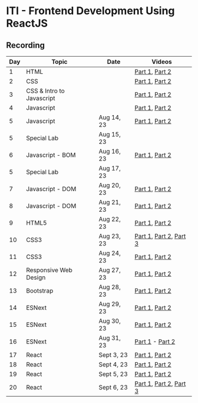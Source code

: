 # ITI - Frontend Development Using ReactJS

## Recording

| Day | Topic                     | Date       | Videos                                                                                                                 |
| --- | ------------------------- | ---------- | ---------------------------------------------------------------------------------------------------------------------- |
| 1   | HTML                      |            | [Part 1](), [Part 2]()                                                                                                 |
| 2   | CSS                       |            | [Part 1](), [Part 2]()                                                                                                 |
| 3   | CSS & Intro to Javascript |            | [Part 1](), [Part 2]()                                                                                                 |
| 4   | Javascript                |            | [Part 1](), [Part 2]()                                                                                                 |
| 5   | Javascript                | Aug 14, 23 | [Part 1](https://tinyurl.com/yxz6vuxn), [Part 2](https://tinyurl.com/2ek3n2uf)                                         |
| 5   | Special Lab               | Aug 15, 23 |                                                                                                                        |
| 6   | Javascript - BOM          | Aug 16, 23 | [Part 1](https://tinyurl.com/mt77mf4x), [Part 2](https://tinyurl.com/57vwr7j2)                                         |
| 5   | Special Lab               | Aug 17, 23 |                                                                                                                        |
| 7   | Javascript - DOM          | Aug 20, 23 | [Part 1](https://tinyurl.com/5xcdenwa), [Part 2](https://tinyurl.com/23c2t8vm)                                         |
| 8   | Javascript - DOM          | Aug 21, 23 | [Part 1](https://tinyurl.com/yz4rcrjx), [Part 2](https://tinyurl.com/3kedp7a8)                                         |
| 9   | HTML5                     | Aug 22, 23 | [Part 1](https://tinyurl.com/y5j2u2vr), [Part 2](https://tinyurl.com/y9mmc754)                                         |
| 10  | CSS3                      | Aug 23, 23 | [Part 1](https://tinyurl.com/yux9xpjx), [Part 2](https://tinyurl.com/knrux3tx), [Part 3](https://tinyurl.com/27ja5xep) |
| 11  | CSS3                      | Aug 24, 23 | [Part 1](https://tinyurl.com/t2zp6ppv), [Part 2](https://tinyurl.com/49scr8fj)                                         |
| 12  | Responsive Web Design     | Aug 27, 23 | [Part 1](https://tinyurl.com/23wnacbj), [Part 2](https://tinyurl.com/4dunfmrc)                                         |
| 13  | Bootstrap                 | Aug 28, 23 | [Part 1](https://tinyurl.com/mpc3he3c), [Part 2](https://tinyurl.com/2fvdtku6)                                         |
| 14  | ESNext                    | Aug 29, 23 | [Part 1](https://tinyurl.com/2fm5fr5w), [Part 2](https://tinyurl.com/bdemspjh)                                         |
| 15  | ESNext                    | Aug 30, 23 | [Part 1](https://tinyurl.com/2atetb9y), [Part 2](https://tinyurl.com/rakbpaez)                                         |
| 16  | ESNext                    | Aug 31, 23 | [Part 1](https://rb.gy/aqlv6) - [Part 2](https://tinyurl.com/ypdhs6s9)                                                 |
| 17  | React                     | Sept 3, 23 | [Part 1](https://rb.gy/3nkcq), [Part 2](https://rb.gy/cmxwl)                                                           |
| 18  | React                     | Sept 4, 23 | [Part 1](https://rb.gy/12n57), [Part 2](https://rb.gy/h8baz)                                                           |
| 19  | React                     | Sept 5, 23 | [Part 1](https://t.ly/1GjZ7), [Part 2](https://t.ly/jqAZW)                                                             |
| 20  | React                     | Sept 6, 23 | [Part 1](https://t.ly/s2WQu), [Part 2](https://t.ly/o1MqC), [Part 3](https://t.ly/VlODg)                               |
